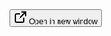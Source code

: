 <button onclick="window.open('https://www.example.com', '_blank');">
    <svg xmlns="http://www.w3.org/2000/svg" width="24" height="24" viewBox="0 0 24 24" fill="none" stroke="currentColor" stroke-width="2" stroke-linecap="round" stroke-linejoin="round" class="feather feather-external-link">
        <path d="M18 13v6a2 2 0 0 1-2 2H5a2 2 0 0 1-2-2V8a2 2 0 0 1 2-2h6"></path>
        <polyline points="15 3 21 3 21 9"></polyline>
        <line x1="10" y1="14" x2="21" y2="3"></line>
    </svg>
    Open in new window
</button>
